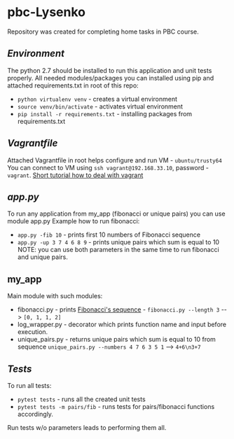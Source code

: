 # pbc-Lysenko
Repository was created for completing home tasks in PBC course.

## *Environment*

The python 2.7 should be installed to run this application and unit tests properly.
All needed modules/packages you can installed using pip and attached requirements.txt in root of this repo:
* `python virtualenv venv` - creates a virtual environment
* `source venv/bin/activate` - activates virtual environment
* `pip install -r requirements.txt` - installing packages from requirements.txt


## *Vagrantfile*
Attached Vagrantfile in root helps configure and run VM - `ubuntu/trusty64`
You can connect to VM using `ssh vagrant@192.168.33.10`, password - `vagrant`. 
[Short tutorial how to deal with vagrant](https://www.sitepoint.com/getting-started-vagrant-windows/)


## *app.py*
To run any application from my_app (fibonacci or unique pairs) you can use module app.py
Example how to run fibonacci:
* `app.py -fib 10` - prints first 10 numbers of Fibonacci sequence
* `app.py -up 3 7 4 6 8 9` - prints unique pairs which sum is equal to 10  
NOTE: you can use both parameters in the same time to run fibonacci and unique pairs. 


## my_app
Main module with such modules:
* fibonacci.py - prints [Fibonacci's sequence](https://en.wikipedia.org/wiki/Fibonacci_number) - `fibonacci.py --length 3` --> `[0, 1, 1, 2]`
* log_wrapper.py - decorator which prints function name and input before execution.
* unique_pairs.py - returns unique pairs which sum is equal to 10 from sequence `unique_pairs.py --numbers 4 7 6 3 5 1` --> `4+6\n3+7`


## *Tests*

To run all tests:
* `pytest tests` - runs all the created unit tests
* `pytest tests -m pairs/fib` - runs tests for pairs/fibonacci functions accordingly.

Run tests w/o parameters leads to performing them all.


